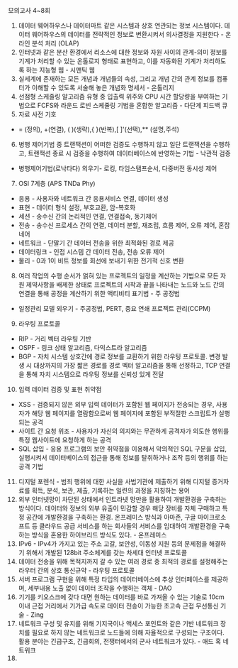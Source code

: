 모의고사 4~8회
1. 데이터 웨어하우스나 데이터마트 같은 시스템과 상호 연관되는 정보 시스템이다. 데이터 웨어하우스의 데이터를 전략적인 정보로 변환시켜서 의사결정을 지원한다 - 온라인 분석 처리 (OLAP)
2. 인터넷과 같은 분산 환경에서 리소스에 대한 정보와 자원 사이의 관계-의미 정보를 기계가 처리할 수 있는 온톨로지 형태로 표현하고, 이를 자동화된 기계가 처리하도록 하는 지능형 웹 - 시맨틱 웹
3. 실세계에 존재하는 모든 개념과 개념들의 속성, 그리고 개념 간의 관계 정보를 컴퓨터가 이해할 수 있도록 서술해 놓은 개념화 명세서 - 온톨리지
4. 선점형 스케줄링 알고리즘 유형 중 입출력 위주와 CPU 시간 할당량을 부여하는 기법으로 FCFS와 라운드 로빈 스케줄링 기법을 혼합한 알고리즘 - 다단계 피드백 큐
5. 자료 사전 기호
- = (정의), +(연결), ( )(생략),{ }(반복),[ ]'(선택),** (설명,주석)
6. 병행 제어기법 중 트랜잭션이 어떠한 검증도 수행하지 않고 일단 트랜잭션을 수행하고, 트랜잭션 종료 시 검증을 수행하여 데이터베이스에 반영하는 기법 - 낙관적 검증
- 병행제어기법(로낙타다) 외우기- 로킹, 타임스탬프순서, 다중버전 동시성 제어
7. OSI 7계층 (APS TNDa Phy)
- 응용 - 사용자와 네트워크 간 응용서비스 연결, 데이터 생성
- 표현 - 데이터 형식 설정, 부호교환, 암-복호화
- 세션 - 송수신 간의 논리적인 연결, 연결접속, 동기제어
- 전송 - 송수신 프로세스 간의 연결, 데이터 분할, 재조립, 흐름 제어, 오류 제어, 혼잡 네어
- 네트워크 - 단말기 간 데이터 전송을 위한 최적화된 경로 제공
- 데이터링크 - 인접 시스템 간 데이터 전송, 전송 오류 제어
- 물리 - 0과 1이 비트 정보를 회선에 보내기 위한 전기적 신호 변환
8. 여러 작업의 수행 순서가 얽혀 있는 프로젝트의 일정을 계산하는 기법으로 모든 자원 제약사항을 배제한 상태로 프로젝트의 시작과 끝을 나타내는 노드와 노드 간의 연결을 통해 공정을 계산하기 위한 액티비티 표기법 - 주 공정법
- 일정관리 모델 외우기 - 주공정법, PERT, 중요 연쇄 프로젝트 관리(CCPM)
9. 라우팅 프로토콜
- RIP - 거리 벡터 라우팅 기반
- OSPF - 링크 상태 알고리즘, 다익스트라 알고리즘
- BGP - 자치 시스템 상호간에 경로 정보를 교환하기 위한 라우팅 프로토콜. 변경 발생 시 대상까지의 가장 짧은 경로를 경로 벡터 알고리즘을 통해 선정하고,  TCP 연결을 통해 자치 시스템으로 라우팅 정보를 신뢰성 있게 전달
10. 입력 데이터 검증 및 표현 취약점
- XSS - 검증되지 않은 외부 입력 데이터가 포함된 웹 페이지가 전송되는 경우, 사용자가 해당 웹 페이지를 열람함으로써 웹 페이지에 포함된 부적절한 스크립트가 실행되는 공격
- 사이트 간 요청 위조 - 사용자가 자신의 의지와는 무관하게 공격자가 의도한 행위를 특정 웹사이트에 요청하게 하는 공격
- SQL 삽입 - 응용 프로그램의 보안 취약점을 이용해서 악의적인 SQL 구문을 삽입, 실행시켜서 데이터베이스의 접근을 통해 정보를 탈취하거나 조작 등의 행위를 하는 공격 기법
11. 디지털 포렌식 - 범죄 행위에 대한 사실을 사법기관에 제출하기 위해 디지털 증거자료를 획득, 분석, 보관, 제출, 기록하는 일련의 과정을 지칭하는 용어
12. 외부 인터넷망이 차단된 상태에서 인트라넷 망만을 활용하여 개발환경을 구축하는 방식이다. 데이터와 정보의 외부 유출이 민감할 경우 해당 장비를 자체 구매하고 특정 공간에 개발환경을 구축하는 환경. 온프레미스 방식과 아마존, 구글 마이크로소프트 등 클라우드 공급 서비스를 하는 회사들의 서비스를 임대하여 개발환경을 구축하는 방식을 혼용한 하이브리드 방식도 있다. - 온프레미스
13. IPv6 - IPv4가 가지고 있는 주소 고갈, 보안성, 이동성 지원 등의 문제점을 해결하기 위해서 개발된 128bit 주소체계를 갖는 차세대 인터넷 프로토콜
14. 데이터 전송을 위해 목적지까지 갈 수 있는 여러 경로 중 최적의 경로를 설정해주는 라우터 간의 상호 통신규약 - 라우팅 프로토콜
15. 서버 프로그램 구현을 위해 특정 타입의 데이터베이스에 추상 인터페이스를 제공하며, 세부내용 노출 없이 데이터 조작을 수행하는 객체 - DAO
16. 기기를 키오스크에 갖다 대면 원하는 데이터를 바로 가져올 수 있는 기술로 10cm 이내 근접 거리에서 기가급 속도로 데이터 전송이 가능한 초고속 근접 무선통신 기술 - Zing
17. 네트워크 구성 및 유지를 위해 기지국이나 액세스 포인트와 같은 기반 네트워크 장치를 필요로 하지 않는 네트워크로 노드들에 의해 자율적으로 구성되는 구조이다. 활용 분야는 긴급구조, 긴급회의, 전쟁터에서의 군사 네트워크가 있다. - 애드 혹 네트워크
18.  
